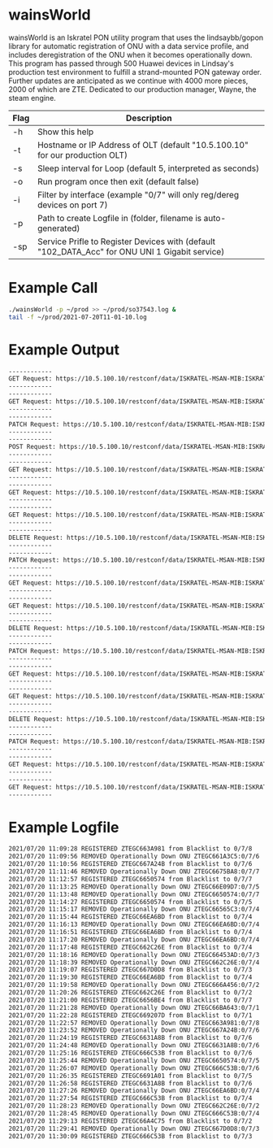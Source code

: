 # wainsWorld

wainsWorld is an Iskratel PON utility program that uses the lindsaybb/gopon library for automatic registration of ONU with a data service profile, and includes deregistration of the ONU when it becomes operationally down. This program has passed through 500 Huawei devices in Lindsay's production test environment to fulfill a strand-mounted PON gateway order. Further updates are anticipated as we continue with 4000 more pieces, 2000 of which are ZTE. Dedicated to our production manager, Wayne, the steam engine.

| Flag | Description |
| ------ | ------ |
| -h | Show this help |
| -t | Hostname or IP Address of OLT (default "10.5.100.10" for our production OLT) |
| -s | Sleep interval for Loop (default 5, interpreted as seconds) |
| -o | Run program once then exit (default false) |
| -i | Filter by interface (example "0/7" will only reg/dereg devices on port 7) |
| -p | Path to create Logfile in (folder, filename is auto-generated) |
| -sp | Service Prifle to Register Devices with (default "102_DATA_Acc" for ONU UNI 1 Gigabit service) |

# Example Call
```sh
./wainsWorld -p ~/prod >> ~/prod/so37543.log &
tail -f ~/prod/2021-07-20T11-01-10.log
```

# Example Output
```sh
------------
GET Request: https://10.5.100.10/restconf/data/ISKRATEL-MSAN-MIB:ISKRATEL-MSAN-MIB/msanOnuCfgTable
------------
------------
GET Request: https://10.5.100.10/restconf/data/ISKRATEL-MSAN-MIB:ISKRATEL-MSAN-MIB/msanServicePortProfileTable
------------
------------
PATCH Request: https://10.5.100.10/restconf/data/ISKRATEL-MSAN-MIB:ISKRATEL-MSAN-MIB/msanOnuCfgTable/msanOnuCfgEntry=0%2F7%2F8
------------
------------
POST Request: https://10.5.100.10/restconf/data/ISKRATEL-MSAN-MIB:ISKRATEL-MSAN-MIB/msanServicePortProfileTable/msanServicePortProfileEntry=0%2F7%2F8
------------
------------
GET Request: https://10.5.100.10/restconf/data/ISKRATEL-MSAN-MIB:ISKRATEL-MSAN-MIB/msanOnuCfgTable
------------
------------
GET Request: https://10.5.100.10/restconf/data/ISKRATEL-MSAN-MIB:ISKRATEL-MSAN-MIB/msanServicePortProfileTable
------------
------------
GET Request: https://10.5.100.10/restconf/data/ISKRATEL-MSAN-MIB:ISKRATEL-MSAN-MIB/msanOnuInfoTable
------------
------------
DELETE Request: https://10.5.100.10/restconf/data/ISKRATEL-MSAN-MIB:ISKRATEL-MSAN-MIB/msanServicePortProfileTable/msanServicePortProfileEntry=0%2F1%2F9,101_CWMP
------------
------------
PATCH Request: https://10.5.100.10/restconf/data/ISKRATEL-MSAN-MIB:ISKRATEL-MSAN-MIB/msanOnuCfgTable/msanOnuCfgEntry=0%2F1%2F9
------------
------------
GET Request: https://10.5.100.10/restconf/data/ISKRATEL-MSAN-MIB:ISKRATEL-MSAN-MIB/msanOnuCfgTable
------------
------------
GET Request: https://10.5.100.10/restconf/data/ISKRATEL-MSAN-MIB:ISKRATEL-MSAN-MIB/msanServicePortProfileTable
------------
------------
DELETE Request: https://10.5.100.10/restconf/data/ISKRATEL-MSAN-MIB:ISKRATEL-MSAN-MIB/msanServicePortProfileTable/msanServicePortProfileEntry=0%2F1%2F13,101_CWMP
------------
------------
PATCH Request: https://10.5.100.10/restconf/data/ISKRATEL-MSAN-MIB:ISKRATEL-MSAN-MIB/msanOnuCfgTable/msanOnuCfgEntry=0%2F1%2F13
------------
------------
GET Request: https://10.5.100.10/restconf/data/ISKRATEL-MSAN-MIB:ISKRATEL-MSAN-MIB/msanOnuCfgTable
------------
------------
GET Request: https://10.5.100.10/restconf/data/ISKRATEL-MSAN-MIB:ISKRATEL-MSAN-MIB/msanServicePortProfileTable
------------
------------
DELETE Request: https://10.5.100.10/restconf/data/ISKRATEL-MSAN-MIB:ISKRATEL-MSAN-MIB/msanServicePortProfileTable/msanServicePortProfileEntry=0%2F1%2F14,101_CWMP
------------
------------
PATCH Request: https://10.5.100.10/restconf/data/ISKRATEL-MSAN-MIB:ISKRATEL-MSAN-MIB/msanOnuCfgTable/msanOnuCfgEntry=0%2F1%2F14
------------
------------
GET Request: https://10.5.100.10/restconf/data/ISKRATEL-MSAN-MIB:ISKRATEL-MSAN-MIB/msanOnuCfgTable
------------
------------
GET Request: https://10.5.100.10/restconf/data/ISKRATEL-MSAN-MIB:ISKRATEL-MSAN-MIB/msanServicePortProfileTable
------------

```

# Example Logfile
```sh
2021/07/20 11:09:28 REGISTERED ZTEGC663A981 from Blacklist to 0/7/8
2021/07/20 11:09:56 REMOVED Operationally Down ONU ZTEGC661A3C5:0/7/6
2021/07/20 11:10:56 REGISTERED ZTEGC667A24B from Blacklist to 0/7/6
2021/07/20 11:11:46 REMOVED Operationally Down ONU ZTEGC6675BA8:0/7/7
2021/07/20 11:12:57 REGISTERED ZTEGC6650574 from Blacklist to 0/7/7
2021/07/20 11:13:25 REMOVED Operationally Down ONU ZTEGC66E09D7:0/7/5
2021/07/20 11:13:48 REMOVED Operationally Down ONU ZTEGC6650574:0/7/7
2021/07/20 11:14:27 REGISTERED ZTEGC6650574 from Blacklist to 0/7/5
2021/07/20 11:15:17 REMOVED Operationally Down ONU ZTEGC66565C3:0/7/4
2021/07/20 11:15:44 REGISTERED ZTEGC66EA6BD from Blacklist to 0/7/4
2021/07/20 11:16:13 REMOVED Operationally Down ONU ZTEGC66EA6BD:0/7/4
2021/07/20 11:16:51 REGISTERED ZTEGC66EA6BD from Blacklist to 0/7/4
2021/07/20 11:17:20 REMOVED Operationally Down ONU ZTEGC66EA6BD:0/7/4
2021/07/20 11:17:48 REGISTERED ZTEGC662C26E from Blacklist to 0/7/4
2021/07/20 11:18:16 REMOVED Operationally Down ONU ZTEGC66453AD:0/7/3
2021/07/20 11:18:39 REMOVED Operationally Down ONU ZTEGC662C26E:0/7/4
2021/07/20 11:19:07 REGISTERED ZTEGC667D0D8 from Blacklist to 0/7/3
2021/07/20 11:19:30 REGISTERED ZTEGC66EA6BD from Blacklist to 0/7/4
2021/07/20 11:19:58 REMOVED Operationally Down ONU ZTEGC666A456:0/7/2
2021/07/20 11:20:26 REGISTERED ZTEGC662C26E from Blacklist to 0/7/2
2021/07/20 11:21:00 REGISTERED ZTEGC6656BE4 from Blacklist to 0/7/7
2021/07/20 11:21:28 REMOVED Operationally Down ONU ZTEGC66BA643:0/7/1
2021/07/20 11:22:28 REGISTERED ZTEGC669207D from Blacklist to 0/7/1
2021/07/20 11:22:57 REMOVED Operationally Down ONU ZTEGC663A981:0/7/8
2021/07/20 11:23:52 REMOVED Operationally Down ONU ZTEGC667A24B:0/7/6
2021/07/20 11:24:19 REGISTERED ZTEGC6631A8B from Blacklist to 0/7/6
2021/07/20 11:24:48 REMOVED Operationally Down ONU ZTEGC6631A8B:0/7/6
2021/07/20 11:25:16 REGISTERED ZTEGC666C53B from Blacklist to 0/7/6
2021/07/20 11:25:44 REMOVED Operationally Down ONU ZTEGC6650574:0/7/5
2021/07/20 11:26:07 REMOVED Operationally Down ONU ZTEGC666C53B:0/7/6
2021/07/20 11:26:35 REGISTERED ZTEGC6691A01 from Blacklist to 0/7/5
2021/07/20 11:26:58 REGISTERED ZTEGC6631A8B from Blacklist to 0/7/6
2021/07/20 11:27:26 REMOVED Operationally Down ONU ZTEGC66EA6BD:0/7/4
2021/07/20 11:27:54 REGISTERED ZTEGC666C53B from Blacklist to 0/7/4
2021/07/20 11:28:23 REMOVED Operationally Down ONU ZTEGC662C26E:0/7/2
2021/07/20 11:28:45 REMOVED Operationally Down ONU ZTEGC666C53B:0/7/4
2021/07/20 11:29:13 REGISTERED ZTEGC66A4C75 from Blacklist to 0/7/2
2021/07/20 11:29:41 REMOVED Operationally Down ONU ZTEGC667D0D8:0/7/3
2021/07/20 11:30:09 REGISTERED ZTEGC666C53B from Blacklist to 0/7/3

```
